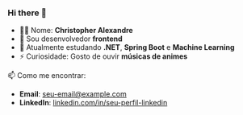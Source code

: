 ### Hi there 👋

<!--
**JBMILHOUSE/JBMILHOUSE** is a ✨ _special_ ✨ repository because its `README.md` (this file) appears on your GitHub profile.

Here are some ideas to get you started:

- 🔭 I’m currently working on ...
- 🌱 I’m currently learning ...
- 👯 I’m looking to collaborate on ...
- 🤔 I’m looking for help with ...
- 💬 Ask me about ...
- 📫 How to reach me: ...
- 😄 Pronouns: ...
- ⚡ Fun fact: ...
-->

- 👨‍💻 Nome: **Christopher Alexandre**
- 🌱 Sou desenvolvedor **frontend**
- 🔭 Atualmente estudando **.NET**, **Spring Boot** e **Machine Learning**
- ⚡ Curiosidade: Gosto de ouvir **músicas de animes**

📫 Como me encontrar:
- **Email**: [seu-email@example.com](mailto:christopher.alexandre.oliver@gmail.com)
- **LinkedIn**: [linkedin.com/in/seu-perfil-linkedin](https://www.linkedin.com/in/chris-oliveira-alexandre)
